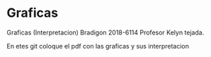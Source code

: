 # Graficas
Graficas (Interpretacion)
Bradigon 2018-6114 Profesor Kelyn tejada.

En etes git coloque el pdf con las graficas y sus interpretacion
